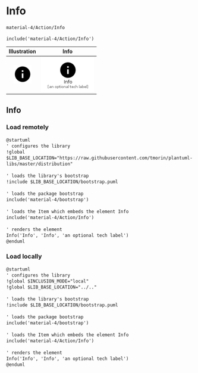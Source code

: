 # Info


```text
material-4/Action/Info
```

```text
include('material-4/Action/Info')
```



| Illustration | Info |
| :---: | :---: |
| ![illustration for Illustration](../../material-4/Action/Info.png) | ![illustration for Info](../../material-4/Action/Info.Local.png) |




## Info

### Load remotely
```plantuml
@startuml
' configures the library
!global $LIB_BASE_LOCATION="https://raw.githubusercontent.com/tmorin/plantuml-libs/master/distribution"

' loads the library's bootstrap
!include $LIB_BASE_LOCATION/bootstrap.puml

' loads the package bootstrap
include('material-4/bootstrap')

' loads the Item which embeds the element Info
include('material-4/Action/Info')

' renders the element
Info('Info', 'Info', 'an optional tech label')
@enduml
```

### Load locally
```plantuml
@startuml
' configures the library
!global $INCLUSION_MODE="local"
!global $LIB_BASE_LOCATION="../.."

' loads the library's bootstrap
!include $LIB_BASE_LOCATION/bootstrap.puml

' loads the package bootstrap
include('material-4/bootstrap')

' loads the Item which embeds the element Info
include('material-4/Action/Info')

' renders the element
Info('Info', 'Info', 'an optional tech label')
@enduml
```

